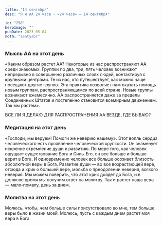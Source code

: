```yaml
---
title: "14 сентября"
desc: "Я и АА 24 часа - «24 часа» — 14 сентября"

id: "258"
heroImage: ""
pubDate: 2023-05-04
moth: "sentyabr"
---
```


### Мысль АА на этот день

«Каким образом растет АА? Некоторые из нас распространяют АА среди знакомых.
Группки по два, три, пять человек возникают непрерывно в совершенно различных
слоях людей, контактируя с крупными центрами. Те из нас, кто путешествует, как
можно чаще посещают другие группы. Эта практика позволяет нам оказать помощь
новым группам, распространяющимся по всей стране. Новые группы возникают
ежемесячно. АА распространяется даже за пределы Соединенных Штатов и
постепенно становится всемирным движением. Так мы растем».

ВСЕ ЛИ Я ДЕЛАЮ ДЛЯ РАСПРОСТРАНЕНИЯ АА ВЕЗДЕ, ГДЕ БЫВАЮ?

### Медитация на этот день

«Господи, мы веруем! Помоги же неверию нашему». Этот вопль сердца
человеческого есть проявление человеческой хрупкости. Он знаменует искренне
стремление души к развитию. По мере того, как человек ощущает существование
Бога и Силы Его, он все больше и больше верит в Бога. И одновременно человек
все больше осознает близость абсолютной веры в Бога. Развитие души — во все
возрастающей вере, отсюда и крик о большей вере, мольба о преодолении неверия,
всякого неверия. Мы можем поверить, что этот крик дойдет до Бога, и в должное
время мы получим ответ на молитву. Так и растет наша вера — мало-помалу, день
за днем.

### Молитва на этот день

Молюсь, чтобы, чем больше силы присутствовало во мне, тем больше веры было в
жизни моей. Молюсь, пусть с каждым днем растет моя вера в Бога.
